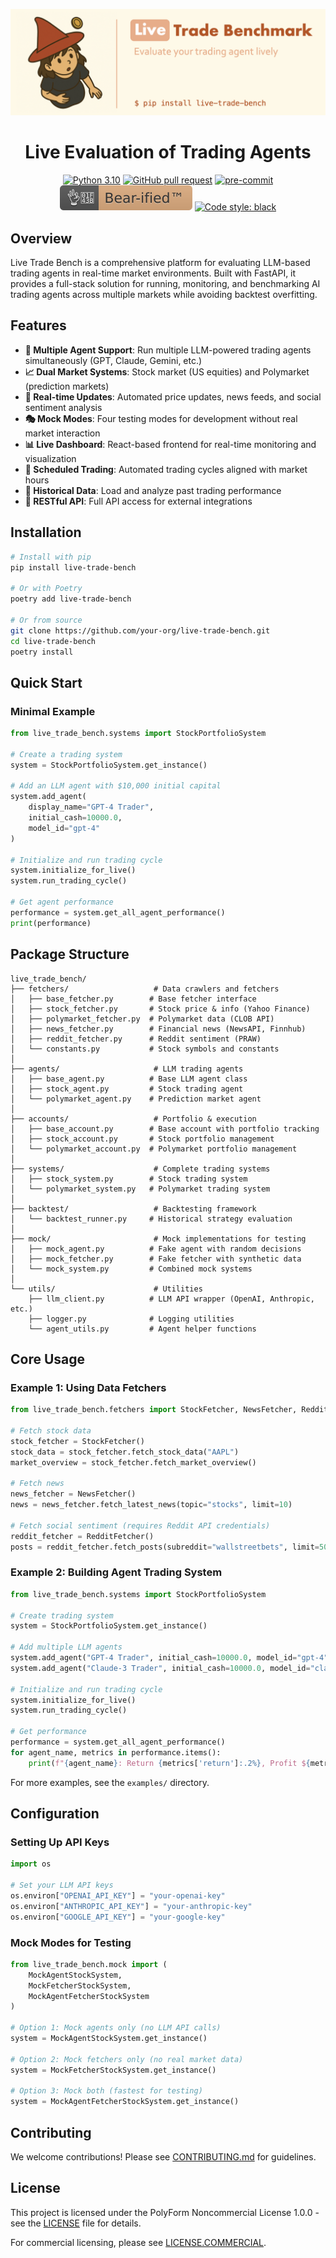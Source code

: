 ![live-trade-bench](assets/live-trade-bench.png)

<h1 align="center">Live Evaluation of Trading Agents</h1>

<div align="center">

[![Python 3.10](https://img.shields.io/badge/python-%E2%89%A53.10-blue)](https://www.python.org/downloads/release/python-3109/)
[![GitHub pull request](https://img.shields.io/badge/PRs-welcome-red)](https://github.com/hiyouga/LLaMA-Factory/pulls)
[![pre-commit](https://img.shields.io/badge/pre--commit-enabled-brightgreen?logo=pre-commit&logoColor=white)](https://pre-commit.com/)
[![bear-ified](https://raw.githubusercontent.com/beartype/beartype-assets/main/badge/bear-ified.svg)](https://beartype.readthedocs.io)
[![Code style: black](https://img.shields.io/badge/code%20style-black-000000.svg)](https://github.com/psf/black)

</div>

## Overview

Live Trade Bench is a comprehensive platform for evaluating LLM-based trading agents in real-time market environments. Built with FastAPI, it provides a full-stack solution for running, monitoring, and benchmarking AI trading agents across multiple markets while avoiding backtest overfitting.

## Features

- **🤖 Multiple Agent Support**: Run multiple LLM-powered trading agents simultaneously (GPT, Claude, Gemini, etc.)
- **📈 Dual Market Systems**: Stock market (US equities) and Polymarket (prediction markets)
- **🔄 Real-time Updates**: Automated price updates, news feeds, and social sentiment analysis
- **🎭 Mock Modes**: Four testing modes for development without real market interaction
- **📊 Live Dashboard**: React-based frontend for real-time monitoring and visualization
- **📅 Scheduled Trading**: Automated trading cycles aligned with market hours
- **💾 Historical Data**: Load and analyze past trading performance
- **🔌 RESTful API**: Full API access for external integrations

## Installation

```bash
# Install with pip
pip install live-trade-bench

# Or with Poetry
poetry add live-trade-bench

# Or from source
git clone https://github.com/your-org/live-trade-bench.git
cd live-trade-bench
poetry install
```

## Quick Start

### Minimal Example

```python
from live_trade_bench.systems import StockPortfolioSystem

# Create a trading system
system = StockPortfolioSystem.get_instance()

# Add an LLM agent with $10,000 initial capital
system.add_agent(
    display_name="GPT-4 Trader",
    initial_cash=10000.0,
    model_id="gpt-4"
)

# Initialize and run trading cycle
system.initialize_for_live()
system.run_trading_cycle()

# Get agent performance
performance = system.get_all_agent_performance()
print(performance)
```

## Package Structure

```
live_trade_bench/
├── fetchers/                   # Data crawlers and fetchers
│   ├── base_fetcher.py        # Base fetcher interface
│   ├── stock_fetcher.py       # Stock price & info (Yahoo Finance)
│   ├── polymarket_fetcher.py  # Polymarket data (CLOB API)
│   ├── news_fetcher.py        # Financial news (NewsAPI, Finnhub)
│   ├── reddit_fetcher.py      # Reddit sentiment (PRAW)
│   └── constants.py           # Stock symbols and constants
│
├── agents/                     # LLM trading agents
│   ├── base_agent.py          # Base LLM agent class
│   ├── stock_agent.py         # Stock trading agent
│   └── polymarket_agent.py    # Prediction market agent
│
├── accounts/                   # Portfolio & execution
│   ├── base_account.py        # Base account with portfolio tracking
│   ├── stock_account.py       # Stock portfolio management
│   └── polymarket_account.py  # Polymarket portfolio management
│
├── systems/                    # Complete trading systems
│   ├── stock_system.py        # Stock trading system
│   └── polymarket_system.py   # Polymarket trading system
│
├── backtest/                   # Backtesting framework
│   └── backtest_runner.py     # Historical strategy evaluation
│
├── mock/                       # Mock implementations for testing
│   ├── mock_agent.py          # Fake agent with random decisions
│   ├── mock_fetcher.py        # Fake fetcher with synthetic data
│   └── mock_system.py         # Combined mock systems
│
└── utils/                      # Utilities
    ├── llm_client.py          # LLM API wrapper (OpenAI, Anthropic, etc.)
    ├── logger.py              # Logging utilities
    └── agent_utils.py         # Agent helper functions
```


## Core Usage

### Example 1: Using Data Fetchers

```python
from live_trade_bench.fetchers import StockFetcher, NewsFetcher, RedditFetcher

# Fetch stock data
stock_fetcher = StockFetcher()
stock_data = stock_fetcher.fetch_stock_data("AAPL")
market_overview = stock_fetcher.fetch_market_overview()

# Fetch news
news_fetcher = NewsFetcher()
news = news_fetcher.fetch_latest_news(topic="stocks", limit=10)

# Fetch social sentiment (requires Reddit API credentials)
reddit_fetcher = RedditFetcher()
posts = reddit_fetcher.fetch_posts(subreddit="wallstreetbets", limit=50)
```

### Example 2: Building Agent Trading System

```python
from live_trade_bench.systems import StockPortfolioSystem

# Create trading system
system = StockPortfolioSystem.get_instance()

# Add multiple LLM agents
system.add_agent("GPT-4 Trader", initial_cash=10000.0, model_id="gpt-4")
system.add_agent("Claude-3 Trader", initial_cash=10000.0, model_id="claude-3-opus")

# Initialize and run trading cycle
system.initialize_for_live()
system.run_trading_cycle()

# Get performance
performance = system.get_all_agent_performance()
for agent_name, metrics in performance.items():
    print(f"{agent_name}: Return {metrics['return']:.2%}, Profit ${metrics['profit']:.2f}")
```

For more examples, see the `examples/` directory.

## Configuration

### Setting Up API Keys

```python
import os

# Set your LLM API keys
os.environ["OPENAI_API_KEY"] = "your-openai-key"
os.environ["ANTHROPIC_API_KEY"] = "your-anthropic-key"
os.environ["GOOGLE_API_KEY"] = "your-google-key"
```

### Mock Modes for Testing

```python
from live_trade_bench.mock import (
    MockAgentStockSystem,
    MockFetcherStockSystem,
    MockAgentFetcherStockSystem
)

# Option 1: Mock agents only (no LLM API calls)
system = MockAgentStockSystem.get_instance()

# Option 2: Mock fetchers only (no real market data)
system = MockFetcherStockSystem.get_instance()

# Option 3: Mock both (fastest for testing)
system = MockAgentFetcherStockSystem.get_instance()
```

## Contributing

We welcome contributions! Please see [CONTRIBUTING.md](CONTRIBUTING.md) for guidelines.


## License

This project is licensed under the PolyForm Noncommercial License 1.0.0 - see the [LICENSE](LICENSE) file for details.

For commercial licensing, please see [LICENSE.COMMERCIAL](LICENSE.COMMERCIAL).
